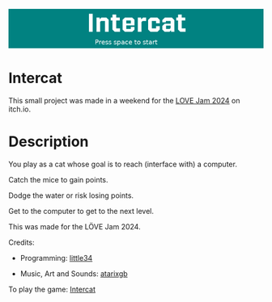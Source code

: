 ![Intercat](TitleScreenBanner.png)

# Intercat

This small project was made in a weekend for the [LOVE Jam 2024](https://itch.io/jam/love2d-jam-2024) on itch.io.

# Description

You play as a cat whose goal is to reach (interface with) a computer.

Catch the mice to gain points.

Dodge the water or risk losing points.

Get to the computer to get to the next level.

This was made for the LÖVE Jam 2024.

Credits:

- Programming: [little34](https://little34.itch.io/)

- Music, Art and Sounds: [atarixgb](https://atarixgb.itch.io/)

To play the game: [Intercat](https://little34.itch.io/intercat)
